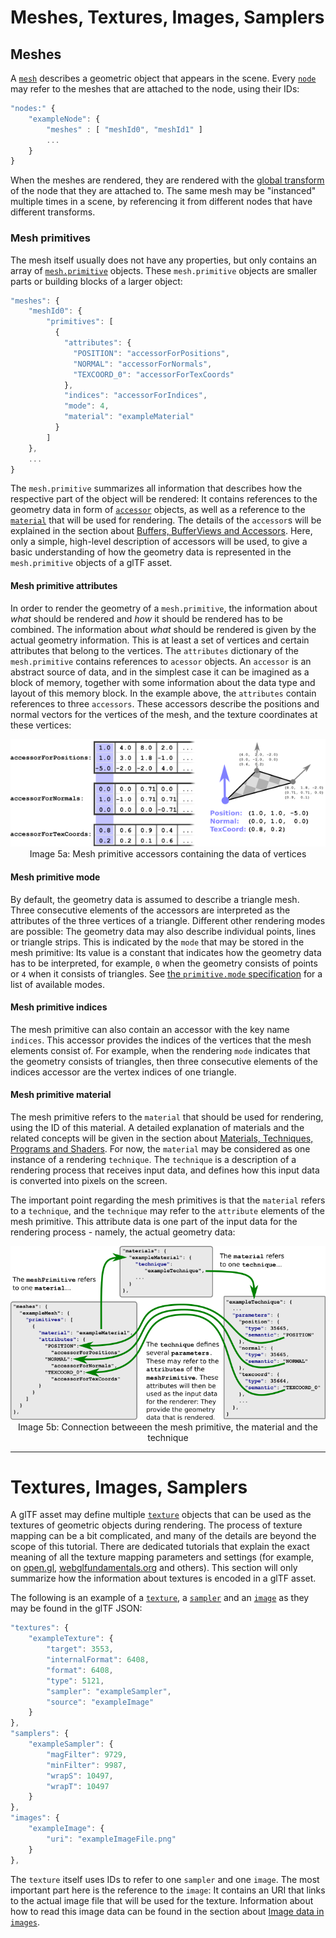 # Meshes, Textures, Images, Samplers


## Meshes

A [`mesh`](https://github.com/KhronosGroup/glTF/tree/master/specification#reference-mesh) describes a geometric object that appears in the scene. Every [`node`](https://github.com/KhronosGroup/glTF/tree/master/specification#reference-node) may refer to the meshes that are attached to the node, using their IDs:

```javascript
"nodes:" {
    "exampleNode": {
        "meshes" : [ "meshId0", "meshId1" ]
        ...
    }
}
```

When the meshes are rendered, they are rendered with the [global transform](gltfTutorial_004_ScenesNodesCamerasAnimations.md#global-transforms-of-nodes) of the node that they are attached to. The same mesh may be "instanced" multiple times in a scene, by referencing it from different nodes that have different transforms.

### Mesh primitives

The mesh itself usually does not have any properties, but only contains an array of [`mesh.primitive`](https://github.com/KhronosGroup/glTF/tree/master/specification#reference-mesh.primitive) objects. These `mesh.primitive` objects are smaller parts or building blocks of a larger object:  

```javascript
"meshes": {
    "meshId0": {
        "primitives": [
          {
            "attributes": {
              "POSITION": "accessorForPositions",
              "NORMAL": "accessorForNormals",
              "TEXCOORD_0": "accessorForTexCoords"
            },
            "indices": "accessorForIndices",
            "mode": 4,
            "material": "exampleMaterial"
          }
        ]
    },
    ...
}
```

The `mesh.primitive` summarizes all information that describes how the respective part of the object will be rendered: It contains references to the geometry data in form of [`accessor`](https://github.com/KhronosGroup/glTF/tree/master/specification#reference-accessor) objects, as well as a reference to the [`material`](https://github.com/KhronosGroup/glTF/tree/master/specification#reference-material) that will be used for rendering. The details of the `accessor`s will be explained in the section about [Buffers, BufferViews and Accessors](gltfTutorial_007_BuffersBufferViewsAccessors.md). Here, only a simple, high-level description of accessors will be used, to give a basic understanding of how the geometry data is represented in the `mesh.primitive` objects of a glTF asset.

#### Mesh primitive attributes

In order to render the geometry of a `mesh.primitive`, the information about *what* should be rendered and *how* it should be rendered has to be combined. The information about *what* should be rendered is given by the actual geometry information. This is at least a set of vertices and certain attributes that belong to the vertices. The `attributes` dictionary of the `mesh.primitive` contains references to `acessor` objects. An `accessor` is an abstract source of data, and in the simplest case it can be imagined as a block of memory, together with some information about the data type and layout of this memory block. In the example above, the `attributes` contain references to three `accessors`. These accessors describe the positions and normal vectors for the vertices of the mesh, and the texture coordinates at these vertices:

<p align="center">
<img src="images/meshPrimitiveAttributes.png" /><br>
<a name="meshPrimitiveAttributes-png"></a>Image 5a: Mesh primitive accessors containing the data of vertices
</p>

#### Mesh primitive mode  

By default, the geometry data is assumed to describe a triangle mesh. Three consecutive elements of the accessors are interpreted as the attributes of the three vertices of a triangle. Different other rendering modes are possible: The geometry data may also describe individual points, lines or triangle strips. This is indicated by the `mode` that may be stored in the mesh primitive: Its value is a constant that indicates how the geometry data has to be interpreted, for example, `0` when the geometry consists of points or `4` when it consists of triangles. See [the `primitive.mode` specification](https://github.com/KhronosGroup/glTF/tree/master/specification#primitivemode) for a list of available modes.

#### Mesh primitive indices

The mesh primitive can also contain an accessor with the key name `indices`. This accessor provides the indices of the vertices that the mesh elements consist of. For example, when the rendering `mode` indicates that the geometry consists of triangles, then three consecutive elements of the indices accessor are the vertex indices of one triangle.

#### Mesh primitive material

The mesh primitive refers to the `material` that should be used for rendering, using the ID of this material. A detailed explanation of materials and the related concepts will be given in the section about [Materials, Techniques, Programs and Shaders](gltfTutorial_006_MaterialsTechniquesProgramsShaders.md). For now, the `material` may be considered as one instance of a rendering `technique`. The `technique` is a description of a rendering process that receives input data, and defines how this input data is converted into pixels on the screen.

The important point regarding the mesh primitives is that the `material` refers to a `technique`, and the `technique` may refer to the `attribute` elements of the mesh primitive. This attribute data is one part of the input data for the rendering process - namely, the actual geometry data:

<p align="center">
<img src="images/meshPrimitiveMaterial.png" /><br>
<a name="meshPrimitiveMaterial-png"></a>Image 5b: Connection betweeen the mesh primitive, the material and the technique
</p>



----------


# Textures, Images, Samplers

A glTF asset may define multiple [`texture`](https://github.com/KhronosGroup/glTF/tree/master/specification#reference-texture) objects that can be used as the textures of geometric objects during rendering. The process of texture mapping can be a bit complicated, and many of the details are beyond the scope of this tutorial. There are dedicated tutorials that explain the exact meaning of all the texture mapping parameters and settings (for example, on [open.gl](https://open.gl/textures), [webglfundamentals.org](http://webglfundamentals.org/webgl/lessons/webgl-3d-textures.html) and others). This section will only summarize how the information about textures is encoded in a glTF asset.

The following is an example of a [`texture`](https://github.com/KhronosGroup/glTF/tree/master/specification#reference-texture), a [`sampler`](https://github.com/KhronosGroup/glTF/tree/master/specification#reference-sampler) and an [`image`](https://github.com/KhronosGroup/glTF/tree/master/specification#reference-image) as they may be found in the glTF JSON:


```javascript
"textures": {
    "exampleTexture": {
        "target": 3553,
        "internalFormat": 6408,
        "format": 6408,
        "type": 5121,
        "sampler": "exampleSampler",
        "source": "exampleImage"
    }
},
"samplers": {
    "exampleSampler": {
        "magFilter": 9729,
        "minFilter": 9987,
        "wrapS": 10497,
        "wrapT": 10497
    }
},
"images": {
    "exampleImage": {
        "uri": "exampleImageFile.png"
    }
},
```

The `texture` itself uses IDs to refer to one `sampler` and one `image`. The most important part here is the reference to the `image`: It contains an URI that links to the actual image file that will be used for the texture. Information about how to read this image data can be found in the section about [Image data in `images`](gltfTutorial_002_BasicGltfStructure.md#image-data-in-images).
